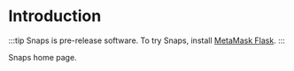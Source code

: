 # Introduction

:::tip Snaps is pre-release software.
To try Snaps, install [MetaMask Flask](https://metamask.io/flask).
:::

Snaps home page.

